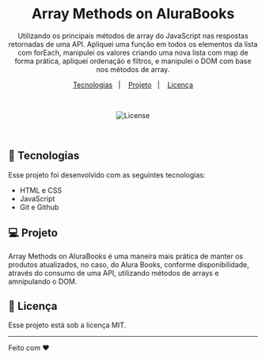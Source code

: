 <h1 align="center"> Array Methods on AluraBooks </h1>

<p align="center">
Utilizando os principais métodos de array do JavaScript nas respostas retornadas de uma API. Apliquei uma função em todos os elementos da lista com forEach, manipulei os valores criando uma nova lista com map de forma prática, apliquei ordenação e filtros, e manipulei o DOM com base nos métodos de array.

<p align="center">
  <a href="#-tecnologias">Tecnologias</a>&nbsp;&nbsp;&nbsp;|&nbsp;&nbsp;&nbsp;
  <a href="https://0xguioliveira.github.io/alurabooks_arrays_methods/">Projeto</a>&nbsp;&nbsp;&nbsp;|&nbsp;&nbsp;&nbsp;
  <a href="#memo-licença">Licença</a>
</p>
<br>

<p align="center">
  <img alt="License" src="https://img.shields.io/static/v1?label=license&message=MIT&color=49AA26&labelColor=000000">
</p>

<br>

## 🚀 Tecnologias

Esse projeto foi desenvolvido com as seguintes tecnologias:

- HTML e CSS
- JavaScript
- Git e Github

## 💻 Projeto

Array Methods on AluraBooks é uma maneira mais prática de manter os produtos atualizados, no caso, do Alura Books, conforme disponibilidade, através do consumo de uma API, utilizando métodos de arrays e amnipulando o DOM.

## :memo: Licença

Esse projeto está sob a licença MIT.

---

Feito com ♥